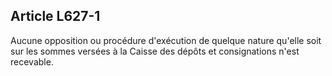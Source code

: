 Article L627-1
----
Aucune opposition ou procédure d'exécution de quelque nature qu'elle soit sur
les sommes versées à la Caisse des dépôts et consignations n'est recevable.
